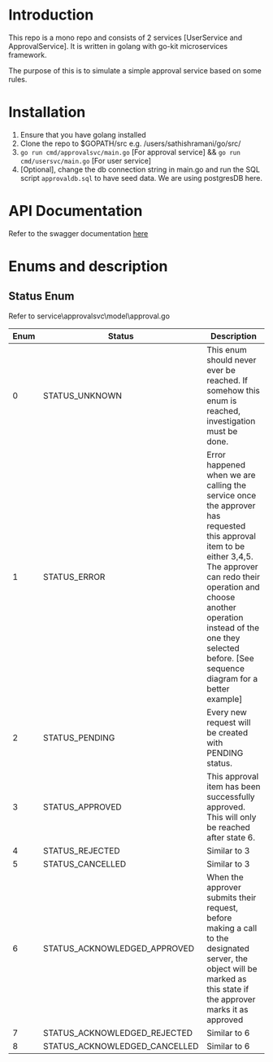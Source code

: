 # Introduction
This repo is a mono repo and consists of 2 services [UserService and ApprovalService]. It is written in golang with go-kit microservices framework.

The purpose of this is to simulate a simple approval service based on some rules.

# Installation
1. Ensure that you have golang installed
2. Clone the repo to $GOPATH/src e.g. /users/sathishramani/go/src/<REPO>
3. `go run cmd/approvalsvc/main.go` [For approval service] && `go run cmd/usersvc/main.go` [For user service]
4. [Optional], change the db connection string in main.go and run the SQL script `approvaldb.sql` to have seed data. We are using postgresDB here.

# API Documentation
Refer to the swagger documentation [here](https://app.swaggerhub.com/apis/kutysam/StashApprovalAPI/1)

# Enums and description

## Status Enum
Refer to service\approvalsvc\model\approval.go

| Enum  | Status | Description |
| ------------- | ------------- | ------------- |
| 0 | STATUS_UNKNOWN | This enum should never ever be reached. If somehow this enum is reached, investigation must be done. |
| 1 | STATUS_ERROR | Error happened when we are calling the service once the approver has requested this approval item to be either 3,4,5. The approver can redo their operation and choose another operation instead of the one they selected before. [See sequence diagram for a better example] |
| 2 | STATUS_PENDING | Every new request will be created with PENDING status. |
| 3 | STATUS_APPROVED | This approval item has been successfully approved. This will only be reached after state 6. |
| 4 | STATUS_REJECTED | Similar to 3 |
| 5 | STATUS_CANCELLED | Similar to 3 |
| 6 | STATUS_ACKNOWLEDGED_APPROVED | When the approver submits their request, before making a call to the designated server, the object will be marked as this state if the approver marks it as approved  |
| 7 | STATUS_ACKNOWLEDGED_REJECTED | Similar to 6 |
| 8 | STATUS_ACKNOWLEDGED_CANCELLED | Similar to 6 |